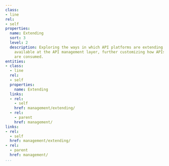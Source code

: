 ```yaml
---
class:
- line
rel:
- self
properties:
  name: Extending
  sort: 3
  level: 2
  description: Exploring the ways in which API platforms are extending the features
    available at the API management layer, further customizing how APIs operate and
    are consumed.
entities:
- class:
  - line
  rel:
  - self
  properties:
    name: Extending
  links:
  - rel:
    - self
    href: management/extending/
  - rel:
    - parent
    href: management/
links:
- rel:
  - self
  href: management/extending/
- rel:
  - parent
  href: management/
...
```

